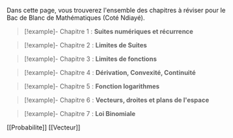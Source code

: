 Dans cette page, vous trouverez l'ensemble des chapitres à réviser pour le Bac de Blanc de Mathématiques (Coté Ndiayé).


> [!example]- Chapitre 1 : **Suites numériques et récurrence**

> [!example]- Chapitre 2 : **Limites de Suites**

> [!example]- Chapitre 3 : **Limites de fonctions**

> [!example]- Chapitre 4 : **Dérivation, Convexité, Continuité**

> [!example]- Chapitre 5 : **Fonction logarithmes**

> [!example]- Chapitre 6 : **Vecteurs, droites et plans de l'espace**

> [!example]- Chapitre 7 : **Loi Binomiale**


[[Probabilite]]
[[Vecteur]]
